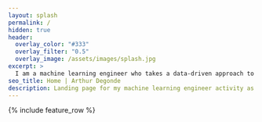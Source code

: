 ```yaml
---
layout: splash
permalink: /
hidden: true
header:
  overlay_color: "#333"
  overlay_filter: "0.5"
  overlay_image: /assets/images/splash.jpg
excerpt: >
  I am a machine learning engineer who takes a data-driven approach to developing machine learning solutions that are accurate, efficient, and scalable.
seo_title: Home | Arthur Degonde
description: Landing page for my machine learning engineer activity as a freelance.
---
```


{% include feature_row %}
